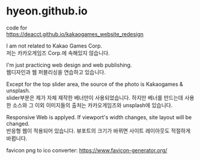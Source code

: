# hyeon.github.io

code for<br>
<a href="https://deacct.github.io/kakaogames_website_redesign">https://deacct.github.io/kakaogames_website_redesign<a>

I am not related to Kakao Games Corp.<br>
저는 카카오게임즈 Corp.에 속해있지 않습니다.

I'm just practicing web design and web publishing.<br>
웹디자인과 웹 퍼블리싱을 연습하고 있습니다.

Except for the top slider area, the source of the photo is Kakaogames & unsplash.<br>
slider부분은 제가 자체 제작한 베너만이 사용되었습니다. 하지만 베너를 만드는데 사용한 소스와 그 이외 이미지들의 출처는 카카오게임즈와 unsplash에 있습니다.

Responsive Web is applyed. If viewport's width changes, site layout will be changed.<br>
반응형 웹이 적용되어 있습니다. 뷰포트의 크기가 바뀌면 사이트 레이아웃도 적절하게 바뀝니다.

favicon png to ico converter: https://www.favicon-generator.org/
